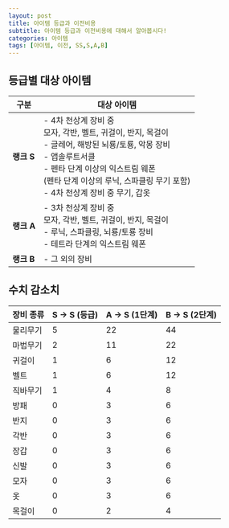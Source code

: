 ```yaml
---
layout: post
title: 아이템 등급과 이전비용
subtitle: 아이템 등급과 이전비용에 대해서 알아봅시다!
categories: 아이템
tags: [아이템, 이전, SS,S,A,B]
---
```


## 등급별 대상 아이템

| **구분**  | **대상 아이템**                                                                                                                                             |
|-----------|-------------------------------------------------------------------------------------------------------------------------------------------------------------|
| **랭크 S** | - 4차 천상계 장비 중<br>모자, 각반, 벨트, 귀걸이, 반지, 목걸이<br>- 글레어, 해방된 뇌룡/토룡, 악몽 장비<br>- 앱솔루트서클<br>- 펜타 단계 이상의 익스트림 웨폰<br>(펜타 단계 이상의 루닉, 스파클링 무기 포함)<br>- 4차 천상계 장비 중 무기, 갑옷 |
| **랭크 A** | - 3차 천상계 장비 중<br>모자, 각반, 벨트, 귀걸이, 반지, 목걸이<br>- 루닉, 스파클링, 뇌룡/토룡 장비<br>- 테트라 단계의 익스트림 웨폰                                                       |
| **랭크 B** | - 그 외의 장비                                                                                                                                              |


## 수치 감소치

| **장비 종류** | **S -> S (등급)** | **A -> S (1단계)** | **B -> S (2단계)** |
|---------------|-------------------|--------------------|--------------------|
| 물리무기      | 5                 | 22                 | 44                 |
| 마법무기      | 2                 | 11                 | 22                 |
| 귀걸이        | 1                 | 6                  | 12                 |
| 벨트          | 1                 | 6                  | 12                 |
| 직바무기      | 1                 | 4                  | 8                  |
| 방패          | 0                 | 3                  | 6                  |
| 반지          | 0                 | 3                  | 6                  |
| 각반          | 0                 | 3                  | 6                  |
| 장갑          | 0                 | 3                  | 6                  |
| 신발          | 0                 | 3                  | 6                  |
| 모자          | 0                 | 3                  | 6                  |
| 옷            | 0                 | 3                  | 6                  |
| 목걸이        | 0                 | 2                  | 4                  |
